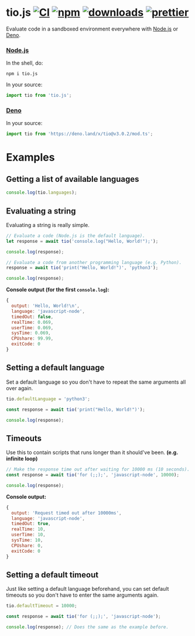# tio.js [![CI][ci-image]][ci-url] [![npm][npm-image]][npm-url] [![downloads][downloads-image]][downloads-url] [![prettier][prettier-image]][prettier-url]

[ci-image]: https://github.com/null8626/tio.js/actions/workflows/test.yml/badge.svg?branch=master
[ci-url]: https://github.com/null8626/tio.js/actions/workflows/test.yml
[prettier-image]: https://img.shields.io/badge/code_style-prettier-ff69b4.svg?style=flat-square
[prettier-url]: https://github.com/prettier/prettier
[npm-image]: https://img.shields.io/npm/v/tio.js.svg
[npm-url]: https://npmjs.org/package/tio.js
[downloads-image]: https://img.shields.io/npm/dm/tio.js.svg
[downloads-url]: https://npmjs.org/package/tio.js

Evaluate code in a sandboxed environment everywhere with [Node.js](https://npmjs.org/package/tio.js) or [Deno](https://deno.land/x/tio).

### [Node.js](https://npmjs.org/package/tio.js)

In the shell, do:

```shell
npm i tio.js
```

In your source:

```ts
import tio from 'tio.js';
```

### [Deno](https://deno.land/x/tio)

In your source:

```ts
import tio from 'https://deno.land/x/tio@v3.0.2/mod.ts';
```

# Examples

## Getting a list of available languages

```js
console.log(tio.languages);
```

## Evaluating a string

Evaluating a string is really simple.

```js
// Evaluate a code (Node.js is the default language).
let response = await tio('console.log("Hello, World!");');

console.log(response);

// Evaluate a code from another programming language (e.g. Python).
response = await tio('print("Hello, World!")', 'python3');

console.log(response);
```

**Console output (for the first `console.log`):**

```js
{
  output: 'Hello, World!\n',
  language: 'javascript-node',
  timedOut: false,
  realTime: 0.069,
  userTime: 0.069,
  sysTime: 0.069,
  CPUshare: 99.99,
  exitCode: 0
}
```

## Setting a default language

Set a default language so you don't have to repeat the same arguments all over again.

```js
tio.defaultLanguage = 'python3';

const response = await tio('print("Hello, World!")');

console.log(response);
```

## Timeouts

Use this to contain scripts that runs longer than it should've been. **(e.g. infinite loop)**

```js
// Make the response time out after waiting for 10000 ms (10 seconds).
const response = await tio('for (;;);', 'javascript-node', 10000);

console.log(response);
```

**Console output:**

```js
{
  output: 'Request timed out after 10000ms',
  language: 'javascript-node',
  timedOut: true,
  realTime: 10,
  userTime: 10,
  sysTime: 10,
  CPUshare: 0,
  exitCode: 0
}
```

## Setting a default timeout

Just like setting a default language beforehand, you can set default timeouts so you don't have to enter the same arguments again.

```js
tio.defaultTimeout = 10000;

const response = await tio('for (;;);', 'javascript-node');

console.log(response); // Does the same as the example before.
```
